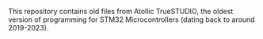 This repository contains old files from Atollic TrueSTUDIO, the oldest version of programming for STM32 Microcontrollers (dating back to around 2019-2023). 
